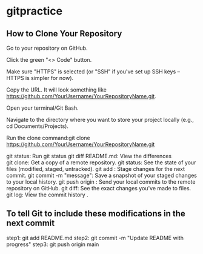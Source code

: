 # gitpractice
## How to Clone Your Repository

Go to your repository on GitHub.

Click the green "<> Code" button.

Make sure "HTTPS" is selected (or "SSH" if you've set up SSH keys – HTTPS is simpler for now).

Copy the URL. It will look something like https://github.com/YourUsername/YourRepositoryName.git.

Open your terminal/Git Bash.

Navigate to the directory where you want to store your project locally (e.g., cd Documents/Projects).

Run the clone command:git clone
https://github.com/YourUsername/YourRepositoryName.git

git status: Run git status
git diff README.md: View the differences  
git clone: Get a copy of a remote repository.
git status: See the state of your files (modified, staged, untracked).
git add <file>: Stage changes for the next commit.
git commit -m "message": Save a snapshot of your staged changes to your local history.
git push origin <branch-name>: Send your local commits to the remote repository on GitHub.
git diff: See the exact changes you've made to files.
git log: View the commit history .


## To tell Git to include these modifications in the next commit

step1: git add README.md
step2: git commit -m "Update README with progress"
step3: git push origin main
